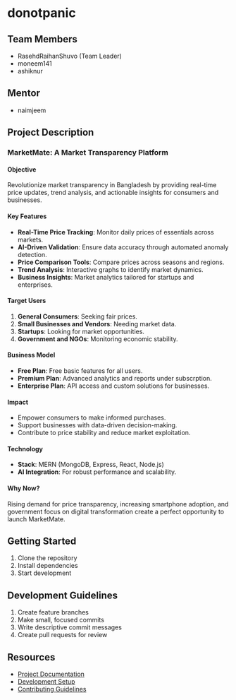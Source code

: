 # donotpanic

## Team Members
- RasehdRaihanShuvo (Team Leader)
- moneem141
- ashiknur

## Mentor
- naimjeem

## Project Description
### MarketMate: A Market Transparency Platform

#### Objective
Revolutionize market transparency in Bangladesh by providing real-time price updates, trend analysis, and actionable insights for consumers and businesses.


#### Key Features

- **Real-Time Price Tracking**: Monitor daily prices of essentials across markets.
- **AI-Driven Validation**: Ensure data accuracy through automated anomaly detection.
- **Price Comparison Tools**: Compare prices across seasons and regions.
- **Trend Analysis**: Interactive graphs to identify market dynamics.
- **Business Insights**: Market analytics tailored for startups and enterprises.



#### Target Users

1. **General Consumers**: Seeking fair prices.
2. **Small Businesses and Vendors**: Needing market data.
3. **Startups**: Looking for market opportunities.
4. **Government and NGOs**: Monitoring economic stability.



#### Business Model

- **Free Plan**: Free basic features for all users.
- **Premium Plan**: Advanced analytics and reports under subscrption.
- **Enterprise Plan**: API access and custom solutions for businesses.



#### Impact

- Empower consumers to make informed purchases.
- Support businesses with data-driven decision-making.
- Contribute to price stability and reduce market exploitation.



#### Technology

- **Stack**: MERN (MongoDB, Express, React, Node.js)
- **AI Integration**: For robust performance and scalability.



#### Why Now?

Rising demand for price transparency, increasing smartphone adoption, and government focus on digital transformation create a perfect opportunity to launch MarketMate.




## Getting Started
1. Clone the repository
2. Install dependencies
3. Start development

## Development Guidelines
1. Create feature branches
2. Make small, focused commits
3. Write descriptive commit messages
4. Create pull requests for review

## Resources
- [Project Documentation](docs/)
- [Development Setup](docs/setup.md)
- [Contributing Guidelines](CONTRIBUTING.md)

